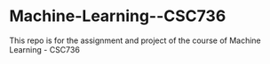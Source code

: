 # Machine-Learning--CSC736
This repo is for the assignment and project of the course of Machine Learning - CSC736
